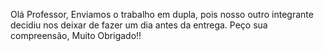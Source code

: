 Olá Professor, Enviamos o trabalho em dupla, pois nosso outro integrante decidiu nos deixar de fazer um dia antes da entrega. Peço sua compreensão, Muito Obrigado!!
